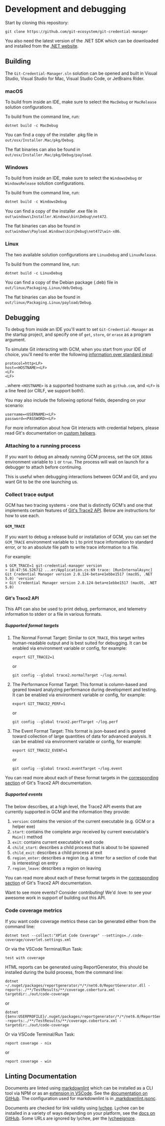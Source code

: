 # Development and debugging

Start by cloning this repository:

```shell
git clone https://github.com/git-ecosystem/git-credential-manager
```

You also need the latest version of the .NET SDK which can be downloaded and
installed from the [.NET website][dotnet-web].

## Building

The `Git-Credential-Manager.sln` solution can be opened and built in Visual
Studio, Visual Studio for Mac, Visual Studio Code, or JetBrains Rider.

### macOS

To build from inside an IDE, make sure to select the `MacDebug` or `MacRelease`
solution configurations.

To build from the command line, run:

```shell
dotnet build -c MacDebug
```

You can find a copy of the installer .pkg file in `out/osx/Installer.Mac/pkg/Debug`.

The flat binaries can also be found in `out/osx/Installer.Mac/pkg/Debug/payload`.

### Windows

To build from inside an IDE, make sure to select the `WindowsDebug` or
`WindowsRelease` solution configurations.

To build from the command line, run:

```powershell
dotnet build -c WindowsDebug
```

You can find a copy of the installer .exe file in `out\windows\Installer.Windows\bin\Debug\net472`.

The flat binaries can also be found in `out\windows\Payload.Windows\bin\Debug\net472\win-x86`.

### Linux

The two available solution configurations are `LinuxDebug` and `LinuxRelease`.

To build from the command line, run:

```shell
dotnet build -c LinuxDebug
```

You can find a copy of the Debian package (.deb) file in `out/linux/Packaging.Linux/deb/Debug`.

The flat binaries can also be found in `out/linux/Packaging.Linux/payload/Debug`.

## Debugging

To debug from inside an IDE you'll want to set `Git-Credential-Manager` as the
startup project, and specify one of `get`, `store`, or `erase` as a program
argument.

To simulate Git interacting with GCM, when you start from your IDE of choice,
you'll need to enter the following [information over standard input][ioformat]:

```text
protocol=http<LF>
host=<HOSTNAME><LF>
<LF>
<LF>
```

..where `<HOSTNAME>` is a supported hostname such as `github.com`, and `<LF>` is
a line feed (or CRLF, we support both!).

You may also include the following optional fields, depending on your scenario:

```text
username=<USERNAME><LF>
password=<PASSWORD><LF>
```

For more information about how Git interacts with credential helpers, please
read Git's documentation on [custom helpers][custom-helpers].

### Attaching to a running process

If you want to debug an already running GCM process, set the `GCM_DEBUG`
environment variable to `1` or `true`. The process will wait on launch for a
debugger to attach before continuing.

This is useful when debugging interactions between GCM and Git, and you want
Git to be the one launching us.

### Collect trace output

GCM has two tracing systems - one that is distinctly GCM's and one that
implements certain features of [Git's Trace2 API][trace2]. Below are
instructions for how to use each.

#### `GCM_TRACE`

If you want to debug a release build or installation of GCM, you can set the
`GCM_TRACE` environment variable to `1` to print trace information to standard
error, or to an absolute file path to write trace information to a file.

For example:

```shell
$ GCM_TRACE=1 git-credential-manager version
> 18:47:56.526712 ...er/Application.cs:69 trace: [RunInternalAsync] Git Credential Manager version 2.0.124-beta+e1ebbe1517 (macOS, .NET 5.0) 'version'
> Git Credential Manager version 2.0.124-beta+e1ebbe1517 (macOS, .NET 5.0)
```

#### Git's Trace2 API

This API can also be used to print debug, performance, and telemetry information
to stderr or a file in various formats.

##### Supported format targets

1. The Normal Format Target: Similar to `GCM_TRACE`, this target writes
human-readable output and is best suited for debugging. It can be enabled via
environment variable or config, for example:

    ```shell
    export GIT_TRACE2=1
    ```

    or

    ```shell
    git config --global trace2.normalTarget ~/log.normal
    ```

0. The Performance Format Target: This format is column-based and geared toward
analyzing performance during development and testing. It can be enabled via
environment variable or config, for example:

    ```shell
    export GIT_TRACE2_PERF=1
    ```

    or

    ```shell
    git config --global trace2.perfTarget ~/log.perf
    ```

0. The Event Format Target: This format is json-based and is geared toward
collection of large quantities of data for advanced analysis. It can be enabled
via environment variable or config, for example:

    ```shell
    export GIT_TRACE2_EVENT=1
    ```

    or

    ```shell
    git config --global trace2.eventTarget ~/log.event
    ```

You can read more about each of these format targets in the [corresponding
section][trace2-targets] of Git's Trace2 API documentation.

##### Supported events

The below describes, at a high level, the Trace2 API events that are currently
supported in GCM and the information they provide:

1. `version`: contains the version of the current executable (e.g. GCM or a
helper exe)
0. `start`: contains the complete argv received by current executable's `Main()`
method
0. `exit`: contains current executable's exit code
0. `child_start`: describes a child process that is about to be spawned
0. `child_exit`: describes a child process at exit
0. `region_enter`: describes a region (e.g. a timer for a section of code that
is interesting) on entry
0. `region_leave`: describes a region on leaving

You can read more about each of these format targets in the [corresponding
section][trace2-events] of Git's Trace2 API documentation.

Want to see more events? Consider contributing! We'd :love: to see your
awesome work in support of building out this API.

### Code coverage metrics

If you want code coverage metrics these can be generated either from the command
line:

```shell
dotnet test --collect:"XPlat Code Coverage" --settings=./.code-coverage/coverlet.settings.xml
```

Or via the VSCode Terminal/Run Task:

```console
test with coverage
```

HTML reports can be generated using ReportGenerator, this should be installed
during the build process, from the command line:

```shell
dotnet ~/.nuget/packages/reportgenerator/*/*/net6.0/ReportGenerator.dll -reports:./**/TestResults/**/coverage.cobertura.xml -targetdir:./out/code-coverage
```

or

```shell
dotnet {$env:USERPROFILE}/.nuget/packages/reportgenerator/*/*/net6.0/ReportGenerator.dll -reports:./**/TestResults/**/coverage.cobertura.xml -targetdir:./out/code-coverage
```

Or via VSCode Terminal/Run Task:

```console
report coverage - nix
```

or

```console
report coverage - win
```

## Linting Documentation

Documents are linted using [markdownlint][markdownlint] which can be installed
as a CLI tool via NPM or as an [extension in VSCode][vscode-markdownlint]. See
the [documentation on GitHub][markdownlint]. The configuration used for
markdownlint is in [.markdownlint.jsonc][markdownlint-config].

Documents are checked for link validity using [lychee][lychee]. Lychee can be
installed in a variety of ways depending on your platform, see the [docs on GitHub][lychee-docs].
Some URLs are ignored by lychee, per the [lycheeignore][lycheeignore].

[dotnet-web]: https://dotnet.microsoft.com/
[custom-helpers]: https://git-scm.com/docs/gitcredentials#_custom_helpers
[ioformat]: https://git-scm.com/docs/git-credential#IOFMT
[lychee]: https://lychee.cli.rs/
[lychee-docs]: https://github.com/lycheeverse/lychee
[lycheeignore]: ../.lycheeignore
[markdownlint]: https://github.com/DavidAnson/markdownlint-cli2
[markdownlint-config]: ../.markdownlint.jsonc
[trace2]: https://git-scm.com/docs/api-trace2
[trace2-events]: https://git-scm.com/docs/api-trace2#_event_specific_keyvalue_pairs
[trace2-targets]: https://git-scm.com/docs/api-trace2#_trace2_targets
[vscode-markdownlint]: https://github.com/DavidAnson/vscode-markdownlint
